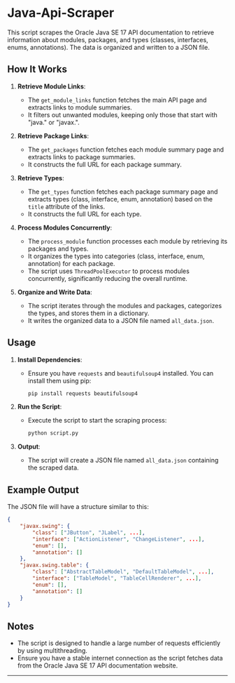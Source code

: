 # Java-Api-Scraper

This script scrapes the Oracle Java SE 17 API documentation to retrieve information about modules, packages, and types (classes, interfaces, enums, annotations). The data is organized and written to a JSON file.

## How It Works

1. **Retrieve Module Links**:
   - The `get_module_links` function fetches the main API page and extracts links to module summaries.
   - It filters out unwanted modules, keeping only those that start with "java." or "javax.".

2. **Retrieve Package Links**:
   - The `get_packages` function fetches each module summary page and extracts links to package summaries.
   - It constructs the full URL for each package summary.

3. **Retrieve Types**:
   - The `get_types` function fetches each package summary page and extracts types (class, interface, enum, annotation) based on the `title` attribute of the links.
   - It constructs the full URL for each type.

4. **Process Modules Concurrently**:
   - The `process_module` function processes each module by retrieving its packages and types.
   - It organizes the types into categories (class, interface, enum, annotation) for each package.
   - The script uses `ThreadPoolExecutor` to process modules concurrently, significantly reducing the overall runtime.

5. **Organize and Write Data**:
   - The script iterates through the modules and packages, categorizes the types, and stores them in a dictionary.
   - It writes the organized data to a JSON file named `all_data.json`.

## Usage

1. **Install Dependencies**:
   - Ensure you have `requests` and `beautifulsoup4` installed. You can install them using pip:
     ```sh
     pip install requests beautifulsoup4
     ```

2. **Run the Script**:
   - Execute the script to start the scraping process:
     ```sh
     python script.py
     ```

3. **Output**:
   - The script will create a JSON file named `all_data.json` containing the scraped data.

## Example Output

The JSON file will have a structure similar to this:

```json
{
    "javax.swing": {
        "class": ["JButton", "JLabel", ...],
        "interface": ["ActionListener", "ChangeListener", ...],
        "enum": [],
        "annotation": []
    },
    "javax.swing.table": {
        "class": ["AbstractTableModel", "DefaultTableModel", ...],
        "interface": ["TableModel", "TableCellRenderer", ...],
        "enum": [],
        "annotation": []
    }
}
```

## Notes

- The script is designed to handle a large number of requests efficiently by using multithreading.
- Ensure you have a stable internet connection as the script fetches data from the Oracle Java SE 17 API documentation website.

---
